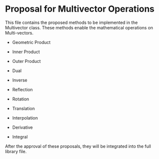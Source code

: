 # Proposal for Multivector Operations

This file contains the proposed methods to be implemented in the Multivector class. These methods enable the mathematical operations on Multi-vectors.

- Geometric Product

- Inner Product


- Outer Product


- Dual


- Inverse

- Reflection

- Rotation

- Translation

- Interpolation

- Derivative

- Integral

After the approval of these proposals, they will be integrated into the full library file.